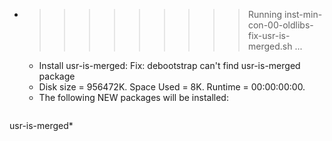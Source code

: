 * >>>>>>>>> Running inst-min-con-00-oldlibs-fix-usr-is-merged.sh ...
  * Install usr-is-merged: Fix: debootstrap can't find usr-is-merged package
  * Disk size = 956472K. Space Used = 8K. Runtime = 00:00:00:00.
  * The following NEW packages will be installed:
  ```bash
usr-is-merged*
  ```
